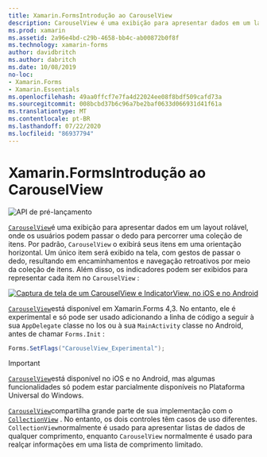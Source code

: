 ```yaml
---
title: Xamarin.FormsIntrodução ao CarouselView
description: CarouselView é uma exibição para apresentar dados em um layout rolável, onde os usuários podem passar o dedo para percorrer uma coleção de itens.
ms.prod: xamarin
ms.assetid: 2a96e4bd-c29b-4658-bb4c-ab00872b0f8f
ms.technology: xamarin-forms
author: davidbritch
ms.author: dabritch
ms.date: 10/08/2019
no-loc:
- Xamarin.Forms
- Xamarin.Essentials
ms.openlocfilehash: 49aa0ffcf7e7fa4d22024ee08f8bdf509cafd73a
ms.sourcegitcommit: 008bcbd37b6c96a7be2baf0633d066931d41f61a
ms.translationtype: MT
ms.contentlocale: pt-BR
ms.lasthandoff: 07/22/2020
ms.locfileid: "86937794"
---
```

# <a name="xamarinforms-carouselview-introduction"></a>Xamarin.FormsIntrodução ao CarouselView

![API de pré-lançamento](~/media/shared/preview.png "Esta API está atualmente em pré-lançamento")

[`CarouselView`](xref:Xamarin.Forms.CarouselView)é uma exibição para apresentar dados em um layout rolável, onde os usuários podem passar o dedo para percorrer uma coleção de itens. Por padrão, `CarouselView` o exibirá seus itens em uma orientação horizontal. Um único item será exibido na tela, com gestos de passar o dedo, resultando em encaminhamentos e navegação retroativos por meio da coleção de itens. Além disso, os indicadores podem ser exibidos para representar cada item no `CarouselView` :

[![Captura de tela de um CarouselView e IndicatorView, no iOS e no Android](populate-data-images/indicators.png "Círculos de IndicatorView")](populate-data-images/indicators-large.png#lightbox "Círculos de IndicatorView")

[`CarouselView`](xref:Xamarin.Forms.CarouselView)está disponível em Xamarin.Forms 4,3. No entanto, ele é experimental e só pode ser usado adicionando a linha de código a seguir à sua `AppDelegate` classe no Ios ou à sua `MainActivity` classe no Android, antes de chamar `Forms.Init` :

```csharp
Forms.SetFlags("CarouselView_Experimental");
```

> [!IMPORTANT]
> [`CarouselView`](xref:Xamarin.Forms.CarouselView)está disponível no iOS e no Android, mas algumas funcionalidades só podem estar parcialmente disponíveis no Plataforma Universal do Windows.

[`CarouselView`](xref:Xamarin.Forms.CarouselView)compartilha grande parte de sua implementação com o [`CollectionView`](xref:Xamarin.Forms.CollectionView) . No entanto, os dois controles têm casos de uso diferentes. `CollectionView`normalmente é usado para apresentar listas de dados de qualquer comprimento, enquanto `CarouselView` normalmente é usado para realçar informações em uma lista de comprimento limitado.
